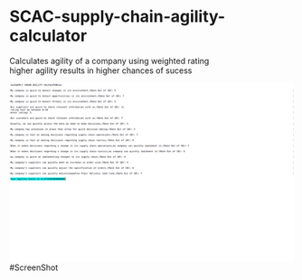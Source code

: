 # SCAC-supply-chain-agility-calculator

Calculates agility of a company using weighted rating<br />
higher agility results in higher chances of sucess

![Alt text](/ScreenShot.png?raw=true "ScreenShot")
#ScreenShot
